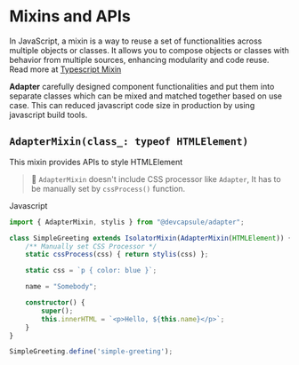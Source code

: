 # Mixins and APIs

In JavaScript, a mixin is a way to reuse a set of functionalities
across multiple objects or classes. It allows you to compose objects
or classes with behavior from multiple sources, enhancing modularity
and code reuse. Read more at [Typescript Mixin](https://www.typescriptlang.org/docs/handbook/mixins.html)

**Adapter** carefully designed component functionalities and put them into
separate classes which can be mixed and matched together based on use case.
This can reduced javascript code size in production by using
javascript build tools.

## `AdapterMixin(class_: typeof HTMLElement)`

This mixin provides APIs to style HTMLElement

<el-blockquote>

> 📍 `AdapterMixin` doesn't include CSS processor like `Adapter`,
> It has to be manually set by `cssProcess()` function.

</el-blockquote>

<el-code-block>
<div el="bar-top-left">Javascript</div>

```ts
import { AdapterMixin, stylis } from "@devcapsule/adapter";

class SimpleGreeting extends IsolatorMixin(AdapterMixin(HTMLElement)) {
    /** Manually set CSS Processor */
    static cssProcess(css) { return stylis(css) };

    static css = `p { color: blue }`;

    name = "Somebody";

    constructor() {
        super();
        this.innerHTML = `<p>Hello, ${this.name}</p>`;
    }
}

SimpleGreeting.define('simple-greeting');
```

</el-code-block>
